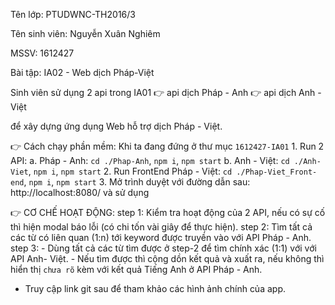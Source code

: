 Tên lớp: PTUDWNC-TH2016/3

Tên sinh viên: Nguyễn Xuân Nghiêm

MSSV: 1612427

Bài tập: IA02 - Web dịch Pháp-Việt

  Sinh viên sử dụng 2 api trong IA01
  👉 api dịch Pháp - Anh
  👉 api dịch Anh - Việt

  để xây dựng ứng dụng Web hỗ trợ dịch Pháp - Việt.

  👉 Cách chạy phần mềm:
  Khi ta đang đứng ở thư mục `1612427-IA01`
    1. Run 2 API:
      a. Pháp - Anh: `cd ./Phap-Anh`, `npm i`, `npm start`
      b. Anh - Việt: `cd ./Anh-Viet`, `npm i`, `npm start`
    2. Run FrontEnd Pháp - Việt:
      `cd ./Phap-Viet_Front-end`, `npm i`, `npm start`
    3. Mở trình duyệt với đường dẫn sau: http://localhost:8080/ và sử dụng

  👉 CƠ CHẾ HOẠT ĐỘNG:
    step 1: Kiểm tra hoạt động của 2 API, nếu có sự cố thì hiện modal báo lỗi (có chi tốn vài giây để thực hiện).
    step 2: Tìm tất cả các từ có liên quan (1:n) tới keyword được truyền vào với API Pháp - Anh.
    step 3: 
      - Dùng tất cả các từ tìm được ở step-2 để tìm chính xác (1:1) với với API Anh- Việt.
      - Nếu tìm được thì cộng dồn kết quả và xuất ra, nếu không thì hiển thị `chưa rõ` kèm với kết quả Tiếng Anh ở API Pháp - Anh.

* Truy cập link git sau để tham khảo các hình ảnh chính của app.